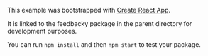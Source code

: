 This example was bootstrapped with [Create React App](https://github.com/facebook/create-react-app).

It is linked to the feedbacky package in the parent directory for development purposes.

You can run `npm install` and then `npm start` to test your package.
